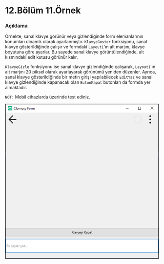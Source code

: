# 12.Bölüm 11.Örnek

### Açıklama

Örnekte, sanal klavye görünür veya gizlendiğinde form elemanlarının konumları dinamik olarak ayarlanmıştır. `KlavyeGoster` fonksiyonu, sanal klavye gösterildiğinde çalışır ve formdaki `Layout1`'ın alt marjını, klavye boyutuna göre ayarlar. Bu sayede sanal klavye görüntülendiğinde, alt kısmındaki edit kutusu görünür kalır.

`KlavyeGizle` fonksiyonu ise sanal klavye gizlendiğinde çalışarak, `Layout1`'ın alt marjını 20 piksel olarak ayarlayarak görünümü yeniden düzenler. Ayrıca, sanal klavye gösterildiğinde bir metin girişi yapılabilecek `EditYaz` ve sanal klavye gizlendiğinde kapanacak olan `ButonKapat` butonları da formda yer almaktadır.

`NOT:` Mobil cihazlarda üzerinde test ediniz. 

![Bolum 12-Örnek 11](Bolum12_Ornek11.png)